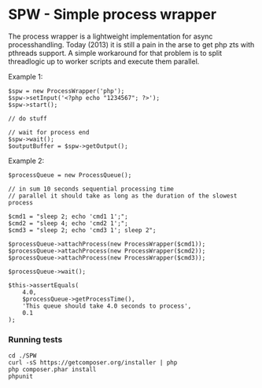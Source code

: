 SPW - Simple process wrapper
============================

The process wrapper is a lightweight implementation for async processhandling.
Today (2013) it is still a pain in the arse to get php zts with pthreads support.
A simple workaround for that problem is to split threadlogic up to worker scripts and execute them parallel.

Example 1:

    $spw = new ProcessWrapper('php');
    $spw->setInput('<?php echo "1234567"; ?>');
    $spw->start();

    // do stuff

    // wait for process end
    $spw->wait();
    $outputBuffer = $spw->getOutput();

Example 2:


    $processQueue = new ProcessQueue();

    // in sum 10 seconds sequential processing time
    // parallel it should take as long as the duration of the slowest process

    $cmd1 = "sleep 2; echo 'cmd1 1';";
    $cmd2 = "sleep 4; echo 'cmd2 1';";
    $cmd3 = "sleep 2; echo 'cmd3 1'; sleep 2";

    $processQueue->attachProcess(new ProcessWrapper($cmd1));
    $processQueue->attachProcess(new ProcessWrapper($cmd2));
    $processQueue->attachProcess(new ProcessWrapper($cmd3));

    $processQueue->wait();

    $this->assertEquals(
        4.0,
        $processQueue->getProcessTime(),
        'This queue should take 4.0 seconds to process',
        0.1
    );

### Running tests

    cd ./SPW
    curl -sS https://getcomposer.org/installer | php
    php composer.phar install
    phpunit
